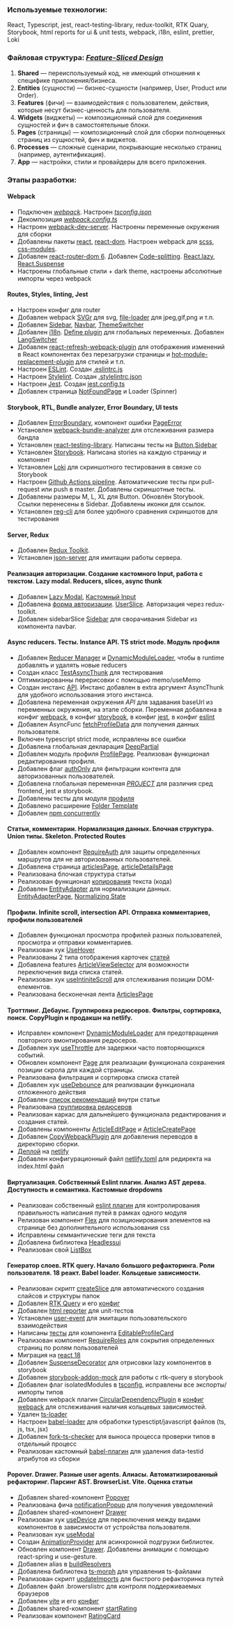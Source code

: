 ### Используемые технологии:

React, Typescript, jest, react-testing-library, redux-toolkit, RTK Quary, Storybook, html reports for ui & unit tests, webpack, i18n, eslint, prettier, Loki

### Файловая структура: [_Feature-Sliced Design_](https://feature-sliced.design/ru/)

1. **Shared** — переиспользуемый код, не имеющий отношения к специфике приложения/бизнеса.
2. **Entities** (сущности) — бизнес-сущности (например, User, Product или Order).
3. **Features** (фичи) — взаимодействия с пользователем, действия, которые несут бизнес-ценность для пользователя.
4. **Widgets** (виджеты) — композиционный слой для соединения сущностей и фич в самостоятельные блоки.
5. **Pages** (страницы) — композиционный слой для сборки полноценных страниц из сущностей, фич и виджетов.
6. **Processes** — сложные сценарии, покрывающие несколько страниц (например, аутентификация).
7. **App** — настройки, стили и провайдеры для всего приложения.

### Этапы разработки:

#### Webpack

-   Подключен [_webpack_](https://webpack.js.org/). Настроен _[tsconfig.json](tsconfig.json)_
-   Декомпозиция _[webpack.config.ts](webpack.config.ts)_
-   Настроен [webpack-dev-server](https://webpack.js.org/configuration/dev-server/). Настроены переменные окружения для сборки
-   Добавлены пакеты [react](https://ru.reactjs.org), [react-dom](https://ru.reactjs.org/docs/react-dom.html). Настроен webpack для [scss](https://sass-scss.ru), [css-modules](https://github.com/css-modules/css-modules).
-   Добавлен [react-router-dom 6](https://reactrouter.com/en/v6.3.0/getting-started/overview). Добавлен [Code-splitting](https://reactjs.org/docs/code-splitting.html). [React.lazy](https://reactjs.org/docs/code-splitting.html#reactlazy), [React.Suspense](https://reactjs.org/docs/react-api.html#reactsuspense)
-   Настроены глобальные стили + dark theme, настроены абсолютные импорты через webpack

#### Routes, Styles, linting, Jest

-   Настроен конфиг для router
-   Добавлен webpack [SVGr](https://www.npmjs.com/package/@svgr/webpack) для svg, [file-loader](https://v4.webpack.js.org/loaders/file-loader/) для jpeg,gif,png и т.п.
-   Добавлен [Sidebar](src/widgets/Sidebar/ui/Sidebar/Sidebar.tsx), [Navbar](src/widgets/navbar/ui/Navbar.tsx), [ThemeSwitcher](src/shared/ui/ThemeSwitcher/ui/ThemeSwitcher.tsx)
-   Добавлен [i18n](https://react.i18next.com/). [Define plugin](https://webpack.js.org/plugins/define-plugin/) для глобальных переменных. Добавлен [LangSwitcher](src/shared/ui/LangSwitcher/LangSwitcher.tsx)
-   Добавлен [react-refresh-webpack-plugin](https://www.npmjs.com/package/@pmmmwh/react-refresh-webpack-plugin) для отображения изменений в React компонентах без перезагрузки страницы и [hot-module-replacement-plugin](https://webpack.js.org/plugins/hot-module-replacement-plugin/) для стилей и т.п.
-   Настроен [ESLint](https://eslint.org/). Создан [.eslintrc.js](.eslintrc.js)
-   Настроен [Stylelint](https://stylelint.io/). Создан [.stylelintrc.json](.stylelintrc.json)
-   Настроен [Jest](https://jestjs.io/ru/). Создан [jest.config.ts](./config/jest/jest.config.ts)
-   Добавлен страница [NotFoundPage](src/pages/NotFoundPage/ui/NotFoundPage.tsx) и Loader (Spinner)

#### Storybook, RTL, Bundle analyzer, Error Boundary, UI tests

-   Добавлен [ErrorBoundary](src/app/providers/ErrorBoundary/ui/ErrorBoundary.tsx), компонент ошибки [PageError](src/widgets/PageError/ui/PageError.tsx)
-   Установлен [webpack-bundle-analyzer](https://github.com/webpack-contrib/webpack-bundle-analyzer) для отслеживания размера бандла
-   Установлен [react-testing-library](https://testing-library.com/docs/react-testing-library/intro/). Написаны тесты на [Button](./src/shared/ui/Button/Button.test.tsx),[Sidebar](./src/widgets/Sidebar/ui/Sidebar/Sidebar.test.tsx)
-   Установлен [Storybook](https://storybook.js.org/docs/react/get-started/introduction). Написана stories на каждую страницу и компонент
-   Установлен [Loki](https://loki.js.org/getting-started.html) для скриншотного тестирования в связке со Storybook
-   Настроен [Github Actions pipeline](.github/workflows/main.yaml). Автоматические тесты при pull-request или push в master. Добавлены скриншотные тесты.
-   Добавлены размеры M, L, XL для Button. Обновлён Storybook. Ссылки перенесены в Sidebar. Добавлены иконки для ссылок.
-   Установлен [reg-cli](https://github.com/reg-viz/reg-cli) для более удобного сравнения скриншотов для тестирования

#### Server, Redux

-   Добавлен [Redux Toolkit](https://redux-toolkit.js.org/).
-   Установлен [json-server](https://www.npmjs.com/package/json-server) для имитации работы cервера.

#### Реализация авторизации. Создание кастомного Input, работа с текстом. Lazy modal. Reducers, slices, async thunk

-   Добавлен [Lazy Modal](src/shared/ui/Modal/Modal.tsx), [Кастомный Input](src/shared/ui/Input/Input.tsx)
-   Добавлена [форма авторизации](src/features/AuthByUsername/ui/LoginForm/LoginForm.tsx). [UserSlice](src/entities/User/model/slice/userSlice.tsx). Авторизация через redux-toolkit.
-   Добавлен sidebarSlice [Sidebar](src/entities/Sidebar/model/slice/sidebarSlice.tsx) для сворачивания Sidebar из компонента navbar.

#### Async reducers. Тесты. Instance API. TS strict mode. Модуль профиля

-   Добавлен [Reducer Manager](src/app/providers/StoreProvider/config/reducerManager.ts) и [DynamicModuleLoader](src/shared/lib/components/DynamicModuleLoader/DynamicModuleLoader.tsx), чтобы в runtime добавлять и удалять новые reducers
-   Создан класс [TestAsyncThunk](src/shared/lib/tests/TestAsyncThunk/TestAsyncThunk.tsx) для тестирования
-   Оптимизированны перерисовки с помощью memo/useMemo
-   Создан инстанс [API](src/shared/api/api.ts). Инстанс добавлен в extra аргумент AsyncThunk для удобного использования этого инстанса.
-   Добавлена переменная окружения _API_ для задавания baseUrl из переменных окружения, на этапе сборки. Переменная добавлена в конфиг [webpack](config/build/buildPlugins.ts), в конфиг [storybook](config/storybook/webpack.config.ts), в конфиг [jest](config/jest/jest.config.ts), в конфиг [eslint](.eslintrc.js)
-   Добавлен AsyncFunc [fetchProfileData](src/entities/Profile/model/services/fetchProfileData/fetchProfileData.ts) для получения данных пользователя.
-   Включен typescript strict mode, исправлены все ошибки
-   Добавлена глобальная декларация [DeepPartial](src/app/types/global.d.ts)
-   Добавлен модуль профиля [ProfilePage](src/pages/ProfilePage/ui/ProfilePage.tsx). Реализован функционал редактирования профиля.
-   Добавлен флаг [authOnly](src/shared/config/routeConfig/routeConfig.tsx) для фильтрации контента для авторизованных пользователей.
-   Добавлена глобальная переменная [_PROJECT_](webpack.config.ts) для различия сред frontend, jest и storybook.
-   Добавлены тесты для модуля [профиля](src/entities/Profile/ui/ProfileCard/ProfileCard.tsx)
-   Добавлено расширение [Folder Template](https://github.com/Huuums/vscode-folder-templates)
-   Добавлен [npm concurrently](https://www.npmjs.com/package/concurrently)

#### Статьи, комментарии. Нормализация данных. Блочная структура. Union типы. Skeleton. Protected Routes

-   Добавлен компонент [RequireAuth](src/app/providers/router/ui/RequireAuth.tsx) для защиты определенных маршрутов для не авторизованных пользователей.
-   Добавлена страница [articlesPage](src/pages/ArticlesPage/ui/ArticlesPage/ArticlesPage.tsx), [articleDetailsPage](src/pages/ArticleDetailsPage/ui/ArticleDetailsPage/ArticleDetailsPage.tsx)
-   Реализована блочкая структура статьи
-   Реализован функционал [копирования](src/shared/ui/Code/Code.tsx) текста (кода)
-   Добавлен [EntityAdapter](src/pages/ArticleDetailsPage/model/slice/articleDetailsCommentsSlice.ts) для нормализации данных. [EntityAdapterPage](https://redux-toolkit.js.org/api/createEntityAdapter), [Normalizing State](https://redux.js.org/usage/structuring-reducers/normalizing-state-shape)

#### Профили. Infinite scroll, intersection API. Отправка комментариев, профили пользователей

-   Добавлен функционал просмотра профилей разных пользователей, просмотра и отправки комментариев.
-   Реализован хук [UseHover](src/shared/lib/hooks/useHover/useHover.ts)
-   Реализованы 2 типа отображения карточек [статей](src/entities/Article/ui/ArticleList/ArticleList.tsx)
-   Добавлена features [ArticleViewSelector](src/features/ArticleViewSelector/ArticleViewSelector.tsx) для возможности переключения вида списка статей.
-   Реализован хук [useIntiniteScroll](src/shared/lib/hooks/useInfiniteScroll/useInfiniteScroll.ts) для отслеживания позиции DOM-елементов.
-   Реализована бесконечная лента [ArticlesPage](src/pages/ArticlesPage/ui/ArticlesPage/ArticlesPage.tsx)

#### Троттлинг. Дебаунс. Группировка редюсеров. Фильтры, сортировка, поиск. CopyPlugin и продакшн на netlify.

-   Исправлен компонент [DynamicModuleLoader](src/shared/lib/components/DynamicModuleLoader/DynamicModuleLoader.tsx) для предотвращения повторного вмонтирования редюсеров.
-   Добавлен хук [useThrottle](src/shared/lib/hooks/useThrottle/useThrottle.ts) для задержки часто повторяющихся событий.
-   Обновлен компонент [Page](src/widgets/Page/Page.tsx) для реализации функционала сохранения позиции скрола для каждой страницы.
-   Реализована фильтрация и сортировка списка статей
-   Добавлен хук [useDebounce](src/shared/lib/hooks/useDebounce/useDebounce.ts) для реализвации функционала отложенного действия
-   Добавлен [список рекомендаций](src/pages/ArticleDetailsPage/ui/ArticleDetailsPage/ArticleDetailsPage.tsx) внутри статьи
-   Реализована [группировка редюсеров](src/pages/ArticleDetailsPage/model/types/index.ts)
-   Реализован каркас для дальнейшего функционала редактирования и создания статей.
-   Добавлены компоненты [ArticleEditPage](src/pages/ArticleEditPage/ui/ArticleEditPage.tsx) и [ArticleCreatePage](src/pages/ArticleCreatePage/ui/ArticleCreatePage.tsx)
-   Добавлен [CopyWebpackPlugin](https://webpack.js.org/plugins/copy-webpack-plugin/) для добавления переводов в директорию сборки.
-   [Деплой](https://peaceful-monstera-10ac6a.netlify.app) на [netlify](https://www.netlify.com)
-   Добавлен конфигурационный файл [netlify.toml](netlify.toml) для редиректа на index.html файл

#### Виртуализация. Собственный Eslint плагин. Анализ AST дерева. Доступность и семантика. Кастомные dropdowns

-   Реализован собственный [eslint плагин](https://www.npmjs.com/package/eslint-plugin-babun4ek-fsd-plugin) для контролирования правильность написания путей в рамках одного модуля
-   Релизован компонент [Flex](src/shared/ui/Stack/Flex/Flex.tsx) для позиционирования элементов на странице без дополнительного использования css
-   Исправлены семмантические теги для текста
-   Добавлена библиотека [Headlessui](https://headlessui.com)
-   Реализован свой [ListBox](src/shared/ui/ListBox/ListBox.tsx)

#### Генератор слоев. RTK query. Начало большого рефакторинга. Роли пользователя. 18 реакт. Babel loader. Кольцевые зависимости.

-   Реализован скрипт [createSlice](scripts/createSlice/index.js) для автоматического создания слайсов и структуры папок
-   Добавлен [RTK Query](https://redux-toolkit.js.org/rtk-query/overview) и его [конфиг](src/shared/api/rtkApi.ts)
-   Добавлен [html reporter](https://www.npmjs.com/package/jest-html-reporters) для unit-тестов
-   Установлен [user-event](https://testing-library.com/docs/user-event/intro) для эмитации пользовательского взаимодействия
-   Написаны [тесты](src/features/editableProfileCard/ui/EditableProfileCard/EditableProfileCard.test.tsx) для компонента [EditableProfileCard](src/features/editableProfileCard/ui/EditableProfileCard/EditableProfileCard.tsx)
-   Реализован компонент [RequireRoles](src/app/providers/router/ui/RequireRoles.tsx) для сокрытия определенных страниц по ролям пользователей
-   Миграция на [react 18](https://react.dev/blog/2022/03/29/react-v18)
-   Добавлен [SuspenseDecorator](src/shared/config/storybook/SuspenseDecorator/SuspenseDecorator.tsx) для отрисовки lazy компонентов в storybook
-   Добавлен [storybook-addon-mock](https://storybook.js.org/addons/storybook-addon-mock) для работы с rtk-query в storybook
-   Добавлен флаг isolatedModules в [tsconfig](/tsconfig.json), исправлены все экспорты/импорты типов
-   Добавлен webpack плагин [CircularDependencyPlugin](https://www.npmjs.com/package/circular-dependency-plugin) в [конфиг webpack](/config/build/buildPlugins.ts) для отслеживания наличия кольцевых зависимостей.
-   Удален [ts-loader](/config/build/buildLoaders.ts)
-   Настроен [babel-loader](/config/build/loaders/buildBabelLoader.ts) для обработки typesctipt/javascript файлов (ts, js, tsx, jsx)
-   Добавлен [fork-ts-checker](https://www.npmjs.com/package/fork-ts-checker-webpack-plugin) для выноса процесса проверки типов в отдельный процесс
-   Реализован кастомный [babel-плагин](/config/babel/babelRemovePropsPlugin.ts) для удаления data-testid атрибутов из сборки

#### Popover. Drawer. Разные user agents. Алиасы. Автоматизированный рефакторинг. Парсинг AST. BrowserList. Vite. Оценка статьи

-   Добавлен shared-компонент [Popover](src/shared/ui/Popups/ui/Popover/Popover.tsx)
-   Реализована фича [notificationPopup](src/features/notificationPopup/ui/NotificationPopup/NotificationPopup.tsx) для получения уведомлений
-   Добавлен shared-компонент [Drawer](src/shared/ui/Drawer/Drawer.tsx)
-   Реализован хук [useDevice](src/shared/lib/hooks/useDevice/useDevice.ts) для переключения между видами компонентов в зависимости от устройства пользователя.
-   Реализован хук [useModal](src/shared/lib/hooks/useModal/useModal.ts)
-   Создан [AnimationProvider](src/shared/lib/components/AnimationProvider/AnimationProvider.tsx) для асинхронной подгрузки библиотек.
-   Обновлен компонент [Drawer](src/shared/ui/Drawer/Drawer.tsx). Добавлены анимации с помощью react-spring и use-gesture.
-   Добавлен alias в [buildResolvers](/config/build/buildResolves.ts)
-   Добавлена библиотека [ts-morph](https://www.npmjs.com/package/ts-morph) для управления ts-файлами
-   Реализован скрипт [updateImports](/scripts/updateImports.ts) для быстрого рефакторинка путей
-   Добавлен файл .browerslistrc для контроля поддерживаемых браузеров
-   Добавлен [vite](https://vitejs.dev) и его [конфиг](/vite.config.ts)
-   Добавлен shared-компонент [startRating](src/shared/ui/StarRating/StarRating.tsx)
-   Реализован компонент [RatingCard](src/entities/Rating/ui/RatingCard/RatingCard.tsx)

